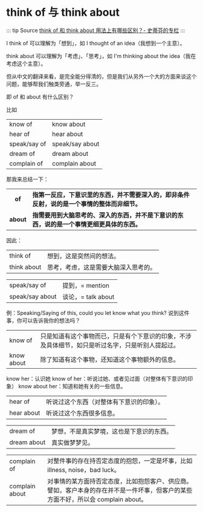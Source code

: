 # think of 与 think about

::: tip Source
[think of 和 think about 用法上有哪些区别？- 史蒂芬的专栏](https://mp.weixin.qq.com/s/Qh7fRcWlrxe2DTgqbNey9Q)
:::

I think of 可以理解为「想到」，如 I thought of an idea（我想到一个主意）。

think about 可以理解为「考虑」、「思考」，如 I'm thinking about the idea（我在考虑这个主意）。

但从中文的翻译来看，是完全能分得清的，但是我们从另外一个大的方面来谈这个问题，能够帮我们触类旁通，举一反三。

即 of 和 about 有什么区别？

比如

<table class="layout">
    <tbody>
        <tr>
            <td>know of</td>
            <td>know about</td>
        </tr>
        <tr>
            <td>hear of</td>
            <td>hear about</td>
        </tr>
        <tr>
            <td>speak/say of</td>
            <td>speak/say about</td>
        </tr>
        <tr>
            <td>dream of</td>
            <td>dream about</td>
        </tr>
        <tr>
            <td>complain of</td>
            <td>complain about</td>
        </tr>
    </tbody>
</table>

那我来总结一下：

<table class="layout" style="font-weight: bold;">
    <tbody>
        <tr>
            <td style="text-align: center;">of</td>
            <td>指第一反应，下意识里的东西，并不需要深入的，即非条件反射，说的是一个事情的整体而非细节。</td>
        </tr>
        <tr>
            <td>about</td>
            <td>指需要用到大脑思考的、深入的东西，并不是下意识的东西，说的是一个事情更细更具体的东西。</td>
        </tr>
    </tbody>
</table>

因此：

<table class="layout">
    <tbody>
        <tr>
            <td>think of</td>
            <td>想到，这是突然间的想法。</td>
        </tr>
        <tr>
            <td>think about</td>
            <td>思考，考虑，这是需要大脑深入思考的。</td>
        </tr>
    </tbody>
</table>

<table class="layout">
    <tbody>
        <tr>
            <td>speak/say of</td>
            <td>提到，= mention</td>
        </tr>
        <tr>
            <td>speak/say about</td>
            <td>谈论，= talk about</td>
        </tr>
    </tbody>
</table>

例：Speaking/Saying of this, could you let know what you think? 说到这件事，你可以告诉我你的想法吗？

<table class="layout">
    <tbody>
        <tr>
            <td>know of</td>
            <td>只是知道有这个事物而已，只是有个下意识的印象，不涉及具体细节，如只是听过名字，只是听别人提起过。</td>
        </tr>
        <tr>
            <td class="nowrap">know about</td>
            <td>除了知道有这个事物，还知道这个事物额外的信息。</td>
        </tr>
    </tbody>
</table>

know her：认识她
know of her：听说过她、或者见过面（对整体有下意识的印象）
know about her：知道和她有关的一些信息。

<table class="layout">
    <tbody>
        <tr>
            <td>hear of</td>
            <td>听说过这个东西（对整体有下意识的印象）。</td>
        </tr>
        <tr>
            <td>hear about</td>
            <td>听说过这个东西很多信息。</td>
        </tr>
    </tbody>
</table>

<table class="layout">
    <tbody>
        <tr>
            <td>dream of</td>
            <td>梦想，不是真实梦境，这也是下意识的东西。</td>
        </tr>
        <tr>
            <td>dream about</td>
            <td>真实做梦梦见。</td>
        </tr>
    </tbody>
</table>

<table class="layout">
    <tbody>
        <tr>
            <td>complain of</td>
            <td>对整件事的存在持否定态度的抱怨，一定是坏事，比如 illness, noise，bad luck。</td>
        </tr>
        <tr>
            <td class="nowrap">complain about</td>
            <td>对事情的某方面持否定态度，比如抱怨客户、供应商。譬如，客户本身的存在并不是一件坏事，但客户的某些方面不好，所以会 complain about。</td>
        </tr>
    </tbody>
</table>
